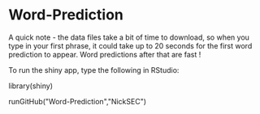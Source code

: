 # Word-Prediction

A quick note - the data files take a bit of time to download, so when you type in your first phrase, it could take up to 20 seconds for the first word prediction to appear.  Word predictions after that are fast !

To run the shiny app, type the following in RStudio:

library(shiny)

runGitHub("Word-Prediction","NickSEC")
